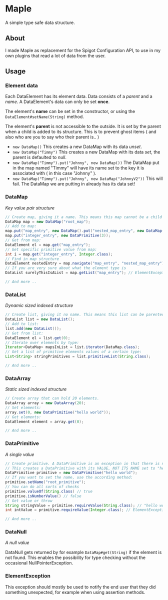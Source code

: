# Maple

A simple type safe data structure.

## About

I made Maple as replacement for the Spigot Configuration API, to use in my own plugins that read a lot of data from the user.

## Usage

### Element data

Each DataElement has its element data.
Data consists of a *parent* and a *name*.
A DataElement's data can only be set **once**.

The element's **name** can be set in the constructor, or using the `DataElement#setName(String)` method.

The element's **parent** is not accessible to the outside. It is set by the parent when a child is added to its
structure. This is to prevent ghost items ( and also who are you to say who their parent is.. )

- `new DataMap()` This creates a new DataMap with its data *unset*.
- `new DataMap("Timmy")` This creates a new DataMap with its data *set*, the parent is defaulted to *null*.
- `new DataMap("Timmy").put("Johnny", new DataMap())` The DataMap put in the map named "Timmy" will have its name set to
  the key it is associated with ( in this case "Johnny" ).
- `new DataMap("Timmy").put("Johnny", new DataMap("JohnnyV2"))` This will fail. The DataMap we are putting in already
  has its data set!

### DataMap

*Key value pair structure*

```java
// Create map, giving it a name. This means this map cannot be a child anymore, as its data is set.
DataMap map = new DataMap("root_map");
// Add to map:
map.put("map_entry", new DataMap().put("nested_map_entry", new DataMap()));
map.put("integer_entry", new DataPrimitive(3));
// Get from map:
DataElement el = map.get("map_entry");
// Get specific primitive value from map:
int i = map.get("integer_entry", Integer.class);
// Find in map structure
DataElement nestedEntry = map.navigate("map_entry", "nested_map_entry");
// If you are very sure about what the element type is
DataList surelyThisIsAList = map.getList("map_entry"); // ElementException!!

// And more ..
```

### DataList

*Dynamic sized indexed structure*

```java
// Create list, giving it no name. This means this list can be parented.
DataList list = new DataList();
// Add to list:
list.add(new DataList());
// Get from list:
DataElement el = list.get(0);
// Iterate over elements by type:
Iterator<DataMap> mapsInList = list.iterator(DataMap.class);
// Get a list of primitive elements values of a certain type:
List<String> stringPrimitives = list.primitiveList(String.class);

// And more ..
```

### DataArray

*Static sized indexed structure*

```java
// Create array that can hold 20 elements.
DataArray array = new DataArray(20);
// Set elements:
array.set(0, new DataPrimitive("hello world"));
// Get elements:
DataElement element = array.get(0);

// And more ..
```

### DataPrimitive

*A single value*

```java
// Create primitive. A DataPrimitive is an exception in that there is no constructor with name parameter.
// This creates a DataPrimitive with its VALUE, NOT ITS NAME set to "hello world"
DataPrimitive primitive = new DataPrimitive("hello world");
// If you want to set the name, use the according method:
primitive.setName("root_primitive");
// You can do all sorts of checks
primitive.valueOf(String.class) // true
primitive.isNumberValue() // false
// Get value or throw
String stringValue = primitive.requireValue(String.class); // "hello world"
int intValue = primitive.requireValue(Integer.class); // ElementException with appropriate message.

// And more ..
```

### DataNull

*A null value*

DataNull gets returned by for example `DataMap#get(String)` if the element is not found. This enables the possibility
for type checking without the occasional NullPointerException.

### ElementException

This exception should mostly be used to notify the end user that they did something unexpected, for example when using assertion methods.